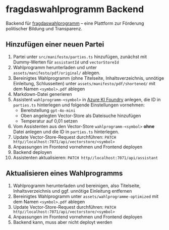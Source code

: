 # fragdaswahlprogramm Backend
Backend für [fragdaswahlprogramm](https://fragdaswahlprogramm.de) – eine Plattform zur Förderung politischer Bildung und Transparenz.

## Hinzufügen einer neuen Partei
1. Partei unter `src/manifesto/parties.ts` hinzufügen, zunächst mit Dummy-Werten für `assistantId` und `vectorStoreId`
2. Wahlprogramm herunterladen und unter `assets/manifesto/pdf/original/` ablegen.
3. Bereinigtes Wahlprogramm (ohne Titelseite, Inhaltsverzeichnis, unnötige Einleitung, Schlusseiten) unter `assets/manifesto/pdf/shortened/` mit dem Namen `<symbol>.pdf` ablegen
4. Markdown-Datei generieren
5. Assistent `wahlprogramm-<symbol>` in [Azure KI Foundry](https://ai.azure.com/resource/vectorstore) anlegen, die ID in `parties.ts` hinterlegen und folgende Einstellungen vornehmen:
   - Bereitstellung `gpt-4o-mini`
   - Oben angelegten Vector-Store als Dateisuche hinzufügen
   - Temperatur auf 0,01 setzen
6. Vom Assistenten aus den Vector-Store `wahlprogramm-<symbol>` **ohne** Datei anlegen und die ID in `parties.ts` hinterlegen.
7. Update Vector-Store-Request durchführen: `PATCH http//localhost:7071/api/vectorstore/<symbol>`
8. Anpassungen im Frontend vornehmen und Frontend deployen
9. Backend deployen
10. Assistenten aktualisieren: `PATCH http//localhost:7071/api/assistant`

## Aktualisieren eines Wahlprogramms
1. Wahlprogramm herunterladen und bereinigen, also Titelseite, Inhaltsverzeichnis und ggf. unnötige Einleitung entfernen
2. Bereinigtes Wahlprogramm unter `assets/wahlprogramme-optimized` mit dem Namen `<symbol>.pdf` ablegen
3. Update Vector-Store-Request durchführen: `PATCH http//localhost:7071/api/vectorstore/<symbol>`
7. Anpassungen im Frontend vornehmen und Frontend deployen
8. Backend kann, muss aber nicht deployt werden